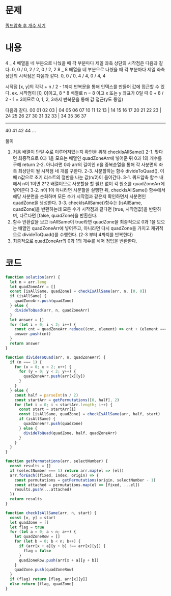 # 문제

[쿼드압축 후 개수 세기](https://school.programmers.co.kr/learn/courses/30/lessons/68936)

# 내용

4 _ 4 배열을 네 부분으로 나눴을 때 각 부분마다 제일 좌측 상단의 시작점은 다음과 같다.
0, 0 / 0, 2 / 2, 0 / 2, 2
8 _ 8 배열을 네 부분으로 나눴을 때 각 부분마다 제일 좌측 상단의 시작점은 다음과 같다.
0, 0 / 0, 4 / 4, 0 / 4, 4

시작점 [x, y]의 각각 + n / 2 - 1까지 반복문을 통해 인덱스를 만들어 값에 접근할 수 있다.
ex. 시작점이 [0, 0]이고, 8 \* 8 배열로 n = 8 이고 x 또는 y 좌표가 0일 때
0 + 8 / 2 - 1 = 3이므로 0, 1, 2, 3까지 반복문을 통해 값 접근(y도 동일)

다음과 같다.
00 01 02 03 | 04 05 06 07
10 11 12 13 | 14 15 16 17
20 21 22 23 | 24 25 26 27
30 31 32 33 | 34 35 36 37

---

40 41 42 44 ...

풀이

1. 처음 배열이 단일 수로 이루어져있는지 확인을 위해 checkIsAllSame()
   2-1. 맞다면 최종적으로 0과 1을 모으는 배열인 quadZoneArr에 넣어준 뒤 0과 1의 개수를 구해 return
   2-2. 아니라면 0과 arr의 길이인 n을 중복순열을 통해 각 사분면의 좌측 최상단이 될 시작점 네 개를 구한다.
   2-3. 사분할하는 함수 divideToQuad(), 이때 n값으로 초기 리스트의 절반을 나눈 값(n/2)이 들어간다.
   3-1. 쿼드압축 함수 내에서 n이 1이면 2\*2 배열이므로 사분할을 할 필요 없이 각 원소를 quadZoneArr에 넣어준다
   3-2. n이 1이 아니라면 사분할을 실행한 뒤, checkIsAllSame() 함수에서 해당 사분면을 순회하며 모든 수가 시작점과 같은지 확인하면서 사분면인 quadZone을 생성한다.
   3-3. checkIsAllSame()함수는 [isAllSame, quadZone]을 반환하는데 모든 수가 시작점과 같다면 [true, 시작점값]을 반환하며, 다르다면 [false, quadZone]을 반환한다.
2. 함수 반환값을 보고 isAllSame이 true라면 quadZone을 최종적으로 0과 1을 모으는 배열인 quadZoneArr에 넣어주고, 아니라면 다시 quadZone을 가지고 재귀적으로 divideToQuad()를 수행한다. (2-3 부터 4까지를 반복한다)
3. 최종적으로 quadZoneArr의 0과 1의 개수를 세어 정답을 반환한다.

# 코드

```javascript
function solution(arr) {
  let n = arr.leng
  let quadZoneArr = []
  const [isAllSame, quadZone] = checkIsAllSame(arr, n, [0, 0])
  if (isAllSame) {
    quadZoneArr.push(quadZone)
  } else {
    divideToQuad(arr, n, quadZoneArr)
  }
  let answer = []
  for (let i = 0; i < 2; i++) {
    const cnt = quadZoneArr.reduce((cnt, element) => cnt + (element === i), 0)
    answer.push(cnt)
  }
  return answer
}

function divideToQuad(arr, n, quadZoneArr) {
  if (n === 1) {
    for (x = 0; x < 2; x++) {
      for (y = 0; y < 2; y++) {
        quadZoneArr.push(arr[x][y])
      }
    }
  } else {
    const half = parseInt(n / 2)
    const startArr = getPermutations([0, half], 2)
    for (let i = 0; i < startArr.length; i++) {
      const start = startArr[i]
      const [isAllSame, quadZone] = checkIsAllSame(arr, half, start)
      if (isAllSame) {
        quadZoneArr.push(quadZone)
      } else {
        divideToQuad(quadZone, half, quadZoneArr)
      }
    }
  }
}

function getPermutations(arr, selectNumber) {
  const results = []
  if (selectNumber === 1) return arr.map(el => [el])
  arr.forEach((fixed, index, origin) => {
    const permutations = getPermutations(origin, selectNumber - 1)
    const attached = permutations.map(el => [fixed, ...el])
    results.push(...attached)
  })
  return results
}

function checkIsAllSame(arr, n, start) {
  const [x, y] = start
  let quadZone = []
  let flag = true
  for (let a = 0; a < n; a++) {
    let quadZoneRow = []
    for (let b = 0; b < n; b++) {
      if (arr[x + a][y + b] !== arr[x][y]) {
        flag = false
      }
      quadZoneRow.push(arr[x + a][y + b])
    }
    quadZone.push(quadZoneRow)
  }
  if (flag) return [flag, arr[x][y]]
  else return [flag, quadZone]
}
```
